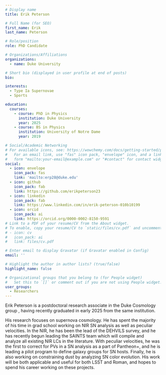 ```yaml
---
# Display name
title: Erik Peterson

# Full Name (for SEO)
first_name: Erik
last_name: Peterson

# Role/position
role: PhD Candidate

# Organizations/Affiliations
organizations:
  - name: Duke University

# Short bio (displayed in user profile at end of posts)
bio:

interests:
  - Type Ia Supernovae
  - Sports

education:
  courses:
    - course: PhD in Physics
      institution: Duke University
      year: 2025
    - course: BS in Physics
      institution: University of Notre Dame
      year: 2019

# Social/Academic Networking
# For available icons, see: https://wowchemy.com/docs/getting-started/page-builder/#icons
#   For an email link, use "fas" icon pack, "envelope" icon, and a link in the
#   form "mailto:your-email@example.com" or "#contact" for contact widget.
social:
  - icon: envelope
    icon_pack: fas
    link: 'mailto:erp28@duke.edu'
  - icon: github
    icon_pack: fab
    link: https://github.com/erikpeterson23
  - icon: linkedin
    icon_pack: fab
    link: https://www.linkedin.com/in/erik-peterson-010b10199
  - icon: orcid
    icon_pack: ai
    link: https://orcid.org/0000-0002-8150-9591
# Link to a PDF of your resume/CV from the About widget.
# To enable, copy your resume/CV to `static/files/cv.pdf` and uncomment the lines below.
# - icon: cv
#   icon_pack: ai
#   link: files/cv.pdf

# Enter email to display Gravatar (if Gravatar enabled in Config)
email: ''

# Highlight the author in author lists? (true/false)
highlight_name: false

# Organizational groups that you belong to (for People widget)
#   Set this to `[]` or comment out if you are not using People widget.
user_groups:
  - Researchers
---
```


Erik Peterson is a postdoctoral research associate in the Duke Cosmology group , having recently graduated in early 2025 from the same institution.

His research focuses on supernova cosmology.
He has spent the majority of his time in grad school working on NIR SN analysis as well as peculiar velocities.
In the NIR, he has been the lead of the DEHVILS survey, and he has recently begun leading the SAINTS team which will compile and analyze all existing NIR LCs in the literature.
With peculiar velocities, he was the first to correct for PVs in a SN analysis as a part of Pantheon+, and he is leading a pilot program to define galaxy groups for SN hosts.
Finally, he is also working on constraining dust by analyzing SN color evolution.
His work will be both applicable and useful for both LSST and Roman, and hopes to spend his career working on these projects.
